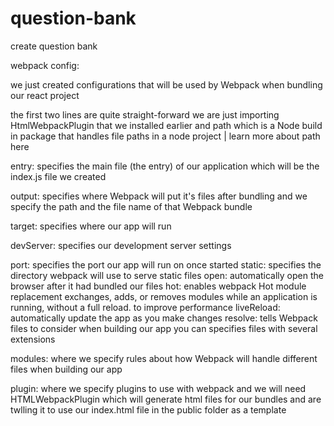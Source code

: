 # question-bank
create question bank

webpack config:

we just created configurations that will be used by Webpack when bundling our react project

the first two lines are quite straight-forward we are just importing HtmlWebpackPlugin that we installed earlier and path which is a Node build in package that handles file paths in a node project | learn more about path here

entry: specifies the main file (the entry) of our application which will be the index.js file we created

output: specifies where Webpack will put it's files after bundling and we specify the path and the file name of that Webpack bundle

target: specifies where our app will run

devServer: specifies our development server settings

port: specifies the port our app will run on once started
static: specifies the directory webpack will use to serve static files
open: automatically open the browser after it had bundled our files
hot: enables webpack Hot module replacement exchanges, adds, or removes modules while an application is running, without a full reload. to improve performance
liveReload: automatically update the app as you make changes
resolve: tells Webpack files to consider when building our app you can specifies files with several extensions

modules: where we specify rules about how Webpack will handle different files when building our app

plugin: where we specify plugins to use with webpack and we will need HTMLWebpackPlugin which will generate html files for our bundles and are twlling it to use our index.html file in the public folder as a template